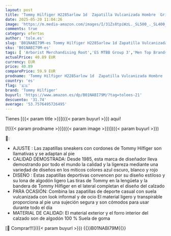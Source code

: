 ```yaml
---
layout: post
title: 'Tommy Hilfiger H2285arlow 1d  Zapatilla Vulcanizada Hombre  Gris  Steel Grey   45 EU'
date: 2025-05-20 11:04:26
image: 'https://m.media-amazon.com/images/I/31Zs8tpiWzL._SL500_._SL400_.jpg'
comments: true
category: ofertas
author: 'tole.es'
slug: 'B01NABI79M-es Tommy Hilfiger H2285arlow 1d Zapatilla Vulcanizada Hombre...'
sku: 'B01NABI79M-es'
tags: [ 'Arborist Merchandising Root','ES MTBB Group 3','Men Top Brands Bestsellers','Moda','Moda Hombre','Self Service','Softlines | Shoes | Co-gender','Special Features Stores','c8538d25-3af9-48d3-aeff-5f3ce5572a36_0','c8538d25-3af9-48d3-aeff-5f3ce5572a36_3901','c8538d25-3af9-48d3-aeff-5f3ce5572a36_6601','tommy hilfiger','zapatilla','🇪🇸', ]
actualPrice: 40.89 EUR
currency: EUR
price: 40.89
comparePrice: 59.9 EUR
prodname: 'Tommy Hilfiger H2285arlow 1d  Zapatilla Vulcanizada Hombre  Gris  Steel Grey   45 EU'
country: 'es'
flag: '🇪🇸'
brand: 'Tommy Hilfiger'
buyurl: 'https://www.amazon.es/dp/B01NABI79M/?tag=tolees-21'
descuento: '31.74'
average: '53.7576495726495'
---
```


Tienes [{{< param title >}}]({{< param buyurl >}}) aqui!

[![{{< param prodname >}}]({{< param image >}})]({{< param buyurl >}})

🔎:

- AJUSTE : Las zapatillas sneakers con cordones de Tommy Hilfiger son llamativas y se adaptan al pie
- CALIDAD DEMOSTRADA: Desde 1985, esta marca de diseñador lleva demostrando por todo el mundo la calidad y la ligereza mediante una variedad de diseños en los míticos colores azul oscuro, blanco y rojo
- DISEÑO : Estas zapatillas deportivas convencen por su diseño estiloso y su lona de algodón ligero Las tiras de Tommy en la lengüeta y la bandera de Tommy Hilfiger en el lateral completan el diseño del calzado
- PARA OCASIÓN: Combina las zapatillas de deporte casual con suela vulcanizada con look informal y de ocio El material ligero y transpirable proporciona al pie una sujeción segura y son cómodos para usar durante todo el día
- MATERIAL DE CALIDAD: El material exterior y el forro interior del calzado son de algodón 100 % Suela de goma

[🛒 Comprar!!!]({{< param buyurl >}})
{{<world>}}B01NABI79M{{</world>}}
